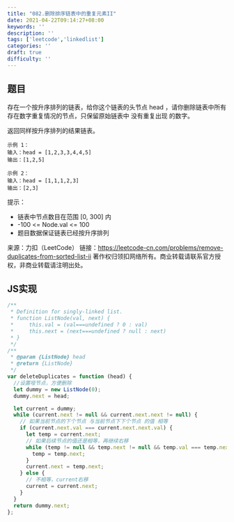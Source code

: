 ```yaml
---
title: "082.删除排序链表中的重复元素II"
date: 2021-04-22T09:14:27+08:00
keywords: ''
description: ''
tags: ['leetcode','linkedlist']
categories: ''
draft: true
difficulty: ''
---
```


## 题目

存在一个按升序排列的链表，给你这个链表的头节点 head ，请你删除链表中所有存在数字重复情况的节点，只保留原始链表中 没有重复出现 的数字。

返回同样按升序排列的结果链表。

```
示例 1：
输入：head = [1,2,3,3,4,4,5]
输出：[1,2,5]

示例 2：
输入：head = [1,1,1,2,3]
输出：[2,3]
```

提示：

- 链表中节点数目在范围 [0, 300] 内
- -100 <= Node.val <= 100
- 题目数据保证链表已经按升序排列

来源：力扣（LeetCode）
链接：https://leetcode-cn.com/problems/remove-duplicates-from-sorted-list-ii
著作权归领扣网络所有。商业转载请联系官方授权，非商业转载请注明出处。


## JS实现

```javascript
/**
 * Definition for singly-linked list.
 * function ListNode(val, next) {
 *     this.val = (val===undefined ? 0 : val)
 *     this.next = (next===undefined ? null : next)
 * }
 */
/**
 * @param {ListNode} head
 * @return {ListNode}
 */
var deleteDuplicates = function (head) {
  //设置哑节点，方便删除
  let dummy = new ListNode(0);
  dummy.next = head;

  let current = dummy;
  while (current.next != null && current.next.next != null) {
    // 如果当前节点的下个节点 与当前节点下下个节点 的值 相等
    if (current.next.val === current.next.next.val) {
      let temp = current.next;
      // 如果后续节点的值还是相等，再继续右移
      while (temp != null && temp.next != null && temp.val === temp.next.val) {
        temp = temp.next;
      }
      current.next = temp.next;
    } else {
      // 不相等，current右移
      current = current.next;
    }
  }
  return dummy.next;
};
```
